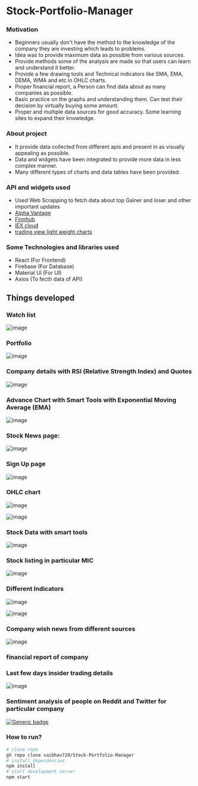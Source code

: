 # Stock-Portfolio-Manager


### Motivation


- Beginners usually don't have the method to the knowledge of the company they are investing which leads to problems.
- Idea was to provide maximum data as possible from various sources. 
- Provide methods some of the analysis are made so that users can learn and understand it better. 
- Provide a few drawing tools and Technical indicators like SMA, EMA, DEMA, WMA and etc in OHLC charts.
- Proper financial report, a Person can find data about as many companies as possible. 
- Basic practice on the graphs and understanding them. Can test their decision by virtually buying some amount.
- Proper and multiple data sources for good accuracy. Some learning sites to expand their knowledge.



### About project

- It provide data collected from different apis and present in as visually appealing as possible.
- Data and widgets have been integrated to provide more data in less complex manner.
- Many different types of charts and data tables have been provided.


### API and widgets  used
- Used Web Scrapping to fetch data about top Gainer and loser and other important updates
- [Alpha Vantage](https://www.alphavantage.co/documentation/)
- [Finnhub](https://finnhub.io/docs/api/websocket-trades)
- [IEX cloud](https://iexcloud.io/docs/api/)
- [trading view light weight charts](https://www.tradingview.com/)


### Some Technologies and libraries used

- React (For Frontend)
- Firebase (For Database)
- Material UI (For UI)
- Axios (To fecth data of API)

## Things developed

### Watch list 

![image](https://user-images.githubusercontent.com/56918464/165073224-88f6be9a-dd4b-4c98-ad0f-53c7784f16da.png)

### Portfolio

![image](https://user-images.githubusercontent.com/56918464/165073338-43b8283b-6b31-4726-a293-93d91cd999f8.png)

### Company details with RSI (Relative Strength Index) and Quotes

![image](https://user-images.githubusercontent.com/56918464/165073551-78409584-bf7e-4d07-b603-da23573a2e1c.png)

### Advance Chart with Smart Tools with Exponential Moving Average (EMA)

![image](https://user-images.githubusercontent.com/56918464/165074058-45f556b9-9a24-441c-9f4d-7b49ae508afb.png)

### Stock News page:

![image](https://user-images.githubusercontent.com/56918464/163449582-727cf43f-683f-421b-b9cc-f0f930030949.png)

### Sign Up page

![image](https://user-images.githubusercontent.com/56918464/163450012-2f6d8f10-d5cc-419e-a6bb-4e08cda8cad3.png)

### OHLC chart

![image](https://user-images.githubusercontent.com/56918464/163514241-c19a101f-36e4-46c0-966f-38b53bc7ea6b.png)

![image](https://user-images.githubusercontent.com/56918464/163534876-3cbb40aa-1bff-451e-b303-62b597a04763.png)


### Stock Data with smart tools
![image](https://user-images.githubusercontent.com/56918464/163532959-0a7fa9b5-2ee7-4811-a7d5-b0a6a64837c2.png)


### Stock listing in particular MIC
![image](https://user-images.githubusercontent.com/56918464/163714112-843453ce-96fb-4aec-9289-5337a8cee6c0.png)


### Different Indicators
![image](https://user-images.githubusercontent.com/56918464/163514301-d4dbcc2b-771b-4748-b1c6-c71026c215c3.png)

![image](https://user-images.githubusercontent.com/56918464/163514340-2141b50e-007d-4e97-b8ea-bf3bf14625aa.png)


### Company wish news from different sources

![image](https://user-images.githubusercontent.com/56918464/163514415-8a88b7f3-dc90-4339-acc1-18a0d32878e8.png)


### financial report of company

### Last few days insider trading details
![image](https://user-images.githubusercontent.com/56918464/163514483-252e2bdf-91cf-4ac5-9484-af648e59e39d.png)


### Sentiment analysis of people on Reddit and Twitter for particular company

[![Generic badge](https://img.shields.io/badge/LinkedIn-Connect-blue.svg?style=for-the-badge&logo=linkedin&logoColor=white)](https://www.linkedin.com/in/vaibhav-parikh-9b13b61a3/)


### How to run?

``` bash
# clone repo
gh repo clone vaibhav720/Stock-Portfolio-Manager
# install dependencies
npm install
# start development server
npm start
```


